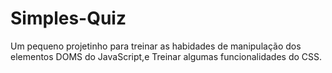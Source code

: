 # Simples-Quiz
Um pequeno projetinho para treinar as habidades de manipulação dos elementos DOMS do JavaScript,e Treinar algumas funcionalidades do CSS.
